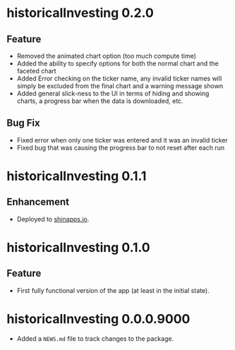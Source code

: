 # historicalInvesting 0.2.0

## Feature

- Removed the animated chart option (too much compute time)
- Added the ability to specify options for both the normal chart and the faceted chart
- Added Error checking on the ticker name, any invalid ticker names will simply be excluded from the final chart and a warning message shown
- Added general slick-ness to the UI in terms of hiding and showing charts, a progress bar when the data is downloaded, etc.

## Bug Fix

- Fixed error when only one ticker was entered and it was an invalid ticker
- Fixed bug that was causing the progress bar to not reset after each run

# historicalInvesting 0.1.1

## Enhancement

- Deployed to [shinapps.io](https://spencermatthews.shinyapps.io/historicalInvesting/).

# historicalInvesting 0.1.0

## Feature

- First fully functional version of the app (at least in the initial state).

# historicalInvesting 0.0.0.9000

* Added a `NEWS.md` file to track changes to the package.
